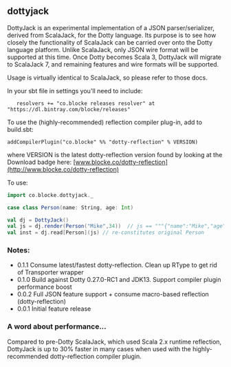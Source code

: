 
## dottyjack

DottyJack is an experimental implementation of a JSON parser/serializer, derived from ScalaJack, for the Dotty language.  Its purpose is to see how closely the functionality of ScalaJack can be carried over onto the Dotty language platform.  Unlike ScalaJack, only JSON wire format will be supported at this time.  Once Dotty becomes Scala 3, DottyJack will migrate to ScalaJack 7, and remaining features and wire formats will be supported.

Usage is virtually identical to ScalaJack, so please refer to those docs.

In your sbt file in settings you'll need to include:  
```
   resolvers += "co.blocke releases resolver" at "https://dl.bintray.com/blocke/releases"
```
To use the (highly-recommended) reflection compiler plug-in, add to build.sbt:
```
addCompilerPlugin("co.blocke" %% "dotty-reflection" % VERSION)
```
where VERSION is the latest dotty-reflection version found by looking at the Download badge here: [www.blocke.co/dotty-reflection](http://www.blocke.co/dotty-reflection)

To use:
```scala
import co.blocke.dottyjack._

case class Person(name: String, age: Int)

val dj = DottyJack()
val js = dj.render(Person("Mike",34))  // js == """{"name":"Mike","age":34}"""
val inst = dj.read[Person](js) // re-constitutes original Person
```


### Notes:
* 0.1.1 Consume latest/fastest dotty-reflection.  Clean up RType to get rid of Transporter wrapper
* 0.1.0 Build against Dotty 0.27.0-RC1 and JDK13.  Support compiler plugin performance boost
* 0.0.2 Full JSON feature support + consume macro-based reflection (dotty-reflection)
* 0.0.1 Initial feature release


### A word about performance...
Compared to pre-Dotty ScalaJack, which used Scala 2.x runtime reflection, DottyJack is up to 30% faster in many cases when used with the highly-recommended dotty-reflection compiler plugin.  

